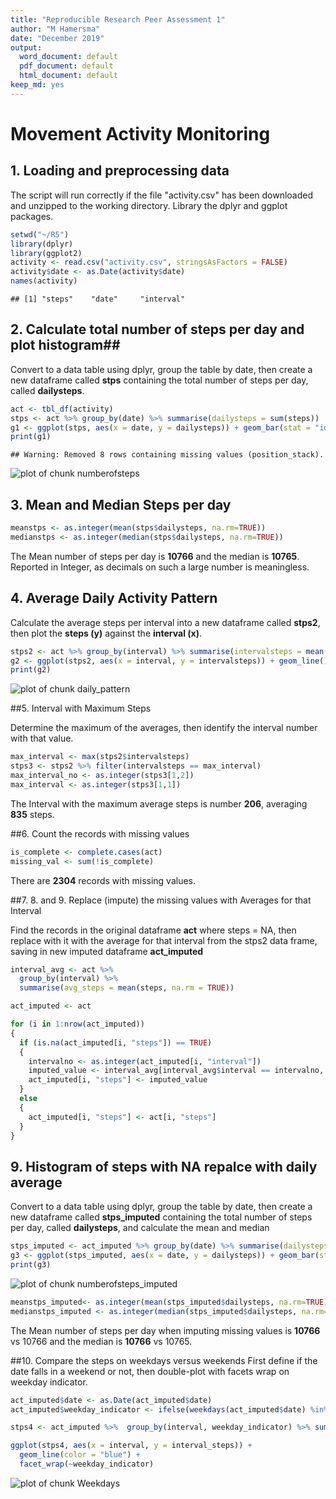 ```yaml
---
title: "Reproducible Research Peer Assessment 1"
author: "M Hamersma"
date: "December 2019"
output:
  word_document: default
  pdf_document: default
  html_document: default
keep_md: yes
---
```

  
    

Movement Activity Monitoring
============================

## 1. Loading and preprocessing data ##
The script will run correctly if the file "activity.csv" has been downloaded and unzipped to the working directory.
Library the dplyr and ggplot packages.


```r
setwd("~/R5")
library(dplyr)
library(ggplot2)
activity <- read.csv("activity.csv", stringsAsFactors = FALSE)
activity$date <- as.Date(activity$date)
names(activity)
```

```
## [1] "steps"    "date"     "interval"
```

## 2. Calculate total number of steps per day and plot histogram##
Convert to a data table using dplyr, group the table by date, then create a new dataframe called **stps** containing the total number of steps per day, called **dailysteps**.


```r
act <- tbl_df(activity)
stps <- act %>% group_by(date) %>% summarise(dailysteps = sum(steps))
g1 <- ggplot(stps, aes(x = date, y = dailysteps)) + geom_bar(stat = "identity") + ggtitle("Steps per day")
print(g1)
```

```
## Warning: Removed 8 rows containing missing values (position_stack).
```

![plot of chunk numberofsteps](figure/numberofsteps-1.png)

## 3. Mean and Median Steps per day

```r
meanstps <- as.integer(mean(stps$dailysteps, na.rm=TRUE))
medianstps <- as.integer(median(stps$dailysteps, na.rm=TRUE))
```

The Mean number of steps per day is **10766** and the median is **10765**. Reported in Integer, as decimals on such a large number is meaningless.

## 4. Average Daily Activity Pattern

Calculate the average steps per interval into a new dataframe called **stps2**, then plot the **steps (y)** against the **interval (x)**.


```r
stps2 <- act %>% group_by(interval) %>% summarise(intervalsteps = mean(steps, na.rm=TRUE))
g2 <- ggplot(stps2, aes(x = interval, y = intervalsteps)) + geom_line() + ggtitle("Average Steps per Interval")
print(g2)
```

![plot of chunk daily_pattern](figure/daily_pattern-1.png)

##5. Interval with Maximum Steps

Determine the maximum of the averages, then identify the interval number with that value.


```r
max_interval <- max(stps2$intervalsteps)
stps3 <- stps2 %>% filter(intervalsteps == max_interval)
max_interval_no <- as.integer(stps3[1,2])
max_interval <- as.integer(stps3[1,1])
```
The Interval with the maximum average steps is number **206**, averaging **835** steps.

##6. Count the records with missing values

```r
is_complete <- complete.cases(act)
missing_val <- sum(!is_complete)
```
There are **2304** records with missing values.

##7. 8. and 9. Replace (impute) the missing values with Averages for that Interval

Find the records in the original dataframe **act** where steps = NA, then replace with it with the average for that interval from the stps2 data frame, saving in new imputed dataframe **act_imputed**

```r
interval_avg <- act %>%
  group_by(interval) %>%
  summarise(avg_steps = mean(steps, na.rm = TRUE))

act_imputed <- act

for (i in 1:nrow(act_imputed)) 
{
  if (is.na(act_imputed[i, "steps"]) == TRUE) 
  {
    intervalno <- as.integer(act_imputed[i, "interval"])
    imputed_value <- interval_avg[interval_avg$interval == intervalno, "avg_steps"]
    act_imputed[i, "steps"] <- imputed_value
  } 
  else 
  {
    act_imputed[i, "steps"] <- act[i, "steps"]
  }
}
```
## 9. Histogram of steps with NA repalce with daily average
Convert to a data table using dplyr, group the table by date, then create a new dataframe called **stps_imputed** containing the total number of steps per day, called **dailysteps**, and calculate the mean and median


```r
stps_imputed <- act_imputed %>% group_by(date) %>% summarise(dailysteps = sum(steps))
g3 <- ggplot(stps_imputed, aes(x = date, y = dailysteps)) + geom_bar(stat = "identity") + ggtitle("Steps per day missing  values imputed from daily average")
print(g3)
```

![plot of chunk numberofsteps_imputed](figure/numberofsteps_imputed-1.png)

```r
meanstps_imputed<- as.integer(mean(stps_imputed$dailysteps, na.rm=TRUE))
medianstps_imputed <- as.integer(median(stps_imputed$dailysteps, na.rm=TRUE))
```
The Mean number of steps per day when imputing missing values is **10766** vs 10766 and the median is **10766** vs 10765.

##10. Compare the steps on weekdays versus weekends
First define if the date falls in a weekend or not, then double-plot with facets wrap on weekday indicator.

```r
act_imputed$date <- as.Date(act_imputed$date)
act_imputed$weekday_indicator <- ifelse(weekdays(act_imputed$date) %in% c("Saturday", "Sunday"), "Weekend", "Weekday")

stps4 <- act_imputed %>%  group_by(interval, weekday_indicator) %>% summarise(interval_steps = mean(steps, na.rm = TRUE))

ggplot(stps4, aes(x = interval, y = interval_steps)) +
  geom_line(color = "blue") +
  facet_wrap(~weekday_indicator)
```

![plot of chunk Weekdays](figure/Weekdays-1.png)

